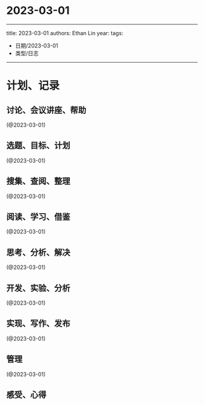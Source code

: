 

# 2023-03-01


---
title: 2023-03-01
authors: Ethan Lin
year:
tags:
  - 日期/2023-03-01 
  - 类型/日志 
---




# 计划、记录

## 讨论、会议讲座、帮助

(@2023-03-01)



## 选题、目标、计划

(@2023-03-01)



## 搜集、查阅、整理

(@2023-03-01)



## 阅读、学习、借鉴

(@2023-03-01)



## 思考、分析、解决

(@2023-03-01)



## 开发、实验、分析

(@2023-03-01)



## 实现、写作、发布

(@2023-03-01)





## 管理

(@2023-03-01)



## 感受、心得



